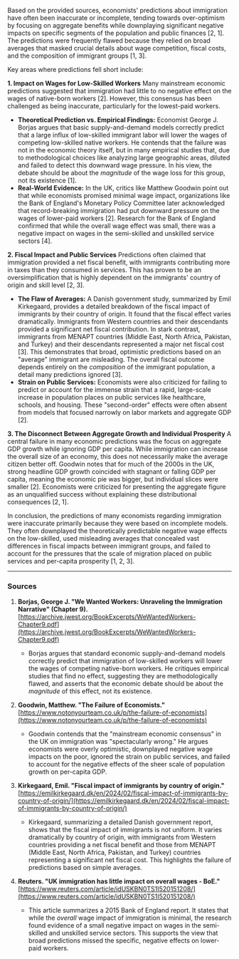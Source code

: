 Based on the provided sources, economists' predictions about immigration have often been inaccurate or incomplete, tending towards over-optimism by focusing on aggregate benefits while downplaying significant negative impacts on specific segments of the population and public finances [2, 1]. The predictions were frequently flawed because they relied on broad averages that masked crucial details about wage competition, fiscal costs, and the composition of immigrant groups [1, 3].

Key areas where predictions fell short include:

**1. Impact on Wages for Low-Skilled Workers**
Many mainstream economic predictions suggested that immigration had little to no negative effect on the wages of native-born workers [2]. However, this consensus has been challenged as being inaccurate, particularly for the lowest-paid workers.

*   **Theoretical Prediction vs. Empirical Findings:** Economist George J. Borjas argues that basic supply-and-demand models correctly predict that a large influx of low-skilled immigrant labor will lower the wages of competing low-skilled native workers. He contends that the failure was not in the economic theory itself, but in many empirical studies that, due to methodological choices like analyzing large geographic areas, diluted and failed to detect this downward wage pressure. In his view, the debate should be about the *magnitude* of the wage loss for this group, not its existence [1].
*   **Real-World Evidence:** In the UK, critics like Matthew Goodwin point out that while economists promised minimal wage impact, organizations like the Bank of England's Monetary Policy Committee later acknowledged that record-breaking immigration had put downward pressure on the wages of lower-paid workers [2]. Research for the Bank of England confirmed that while the overall wage effect was small, there was a negative impact on wages in the semi-skilled and unskilled service sectors [4].

**2. Fiscal Impact and Public Services**
Predictions often claimed that immigration provided a net fiscal benefit, with immigrants contributing more in taxes than they consumed in services. This has proven to be an oversimplification that is highly dependent on the immigrants' country of origin and skill level [2, 3].

*   **The Flaw of Averages:** A Danish government study, summarized by Emil Kirkegaard, provides a detailed breakdown of the fiscal impact of immigrants by their country of origin. It found that the fiscal effect varies dramatically. Immigrants from Western countries and their descendants provided a significant net fiscal contribution. In stark contrast, immigrants from MENAPT countries (Middle East, North Africa, Pakistan, and Turkey) and their descendants represented a major net fiscal cost [3]. This demonstrates that broad, optimistic predictions based on an "average" immigrant are misleading. The overall fiscal outcome depends entirely on the *composition* of the immigrant population, a detail many predictions ignored [3].
*   **Strain on Public Services:** Economists were also criticized for failing to predict or account for the immense strain that a rapid, large-scale increase in population places on public services like healthcare, schools, and housing. These "second-order" effects were often absent from models that focused narrowly on labor markets and aggregate GDP [2].

**3. The Disconnect Between Aggregate Growth and Individual Prosperity**
A central failure in many economic predictions was the focus on aggregate GDP growth while ignoring GDP per capita. While immigration can increase the overall size of an economy, this does not necessarily make the average citizen better off. Goodwin notes that for much of the 2000s in the UK, strong headline GDP growth coincided with stagnant or falling GDP per capita, meaning the economic pie was bigger, but individual slices were smaller [2]. Economists were criticized for presenting the aggregate figure as an unqualified success without explaining these distributional consequences [2, 1].

In conclusion, the predictions of many economists regarding immigration were inaccurate primarily because they were based on incomplete models. They often downplayed the theoretically predictable negative wage effects on the low-skilled, used misleading averages that concealed vast differences in fiscal impacts between immigrant groups, and failed to account for the pressures that the scale of migration placed on public services and per-capita prosperity [1, 2, 3].

***

### Sources

1.  **Borjas, George J. "We Wanted Workers: Unraveling the Immigration Narrative" (Chapter 9).** [https://archive.jwest.org/BookExcerpts/WeWantedWorkers-Chapter9.pdf](https://archive.jwest.org/BookExcerpts/WeWantedWorkers-Chapter9.pdf)
    *   Borjas argues that standard economic supply-and-demand models correctly predict that immigration of low-skilled workers will lower the wages of competing native-born workers. He critiques empirical studies that find no effect, suggesting they are methodologically flawed, and asserts that the economic debate should be about the *magnitude* of this effect, not its existence.

2.  **Goodwin, Matthew. "The Failure of Economists."** [https://www.notonyourteam.co.uk/p/the-failure-of-economists](https://www.notonyourteam.co.uk/p/the-failure-of-economists)
    *   Goodwin contends that the "mainstream economic consensus" in the UK on immigration was "spectacularly wrong." He argues economists were overly optimistic, downplayed negative wage impacts on the poor, ignored the strain on public services, and failed to account for the negative effects of the sheer scale of population growth on per-capita GDP.

3.  **Kirkegaard, Emil. "Fiscal impact of immigrants by country of origin."** [https://emilkirkegaard.dk/en/2024/02/fiscal-impact-of-immigrants-by-country-of-origin/](https://emilkirkegaard.dk/en/2024/02/fiscal-impact-of-immigrants-by-country-of-origin/)
    *   Kirkegaard, summarizing a detailed Danish government report, shows that the fiscal impact of immigrants is not uniform. It varies dramatically by country of origin, with immigrants from Western countries providing a net fiscal benefit and those from MENAPT (Middle East, North Africa, Pakistan, and Turkey) countries representing a significant net fiscal cost. This highlights the failure of predictions based on simple averages.

4.  **Reuters. "UK immigration has little impact on overall wages - BoE."** [https://www.reuters.com/article/idUSKBN0TS1I520151208/](https://www.reuters.com/article/idUSKBN0TS1I520151208/)
    *   This article summarizes a 2015 Bank of England report. It states that while the *overall* wage impact of immigration is minimal, the research found evidence of a small negative impact on wages in the semi-skilled and unskilled service sectors. This supports the view that broad predictions missed the specific, negative effects on lower-paid workers.